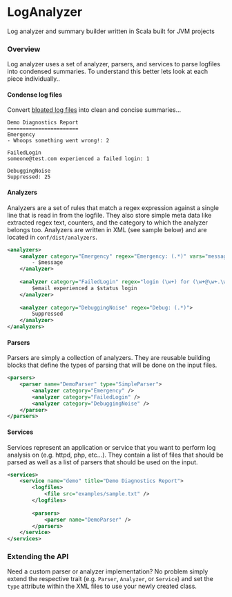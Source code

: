 LogAnalyzer
===========

Log analyzer and summary builder written in Scala built for JVM projects


### Overview

Log analyzer uses a set of analyzer, parsers, and services to parse logfiles into condensed summaries. To understand this better
lets look at each piece individually..

#### Condense log files

Convert <a href="https://github.com/mcross1882/LogAnalyzer/tree/master/examples/sample.txt">bloated log files</a> into clean and concise summaries...

```
Demo Diagnostics Report
=======================
Emergency
- Whoops something went wrong!: 2

FailedLogin
someone@test.com experienced a failed login: 1

DebuggingNoise
Suppressed: 25
```

#### Analyzers

Analyzers are a set of rules that match a regex expression against a single line that is read in from the logfile. They also store simple meta
data like extracted regex text, counters, and the category to which the analyzer belongs too. Analyzers are written in XML (see sample below)
and are located in `conf/dist/analyzers`.

```xml
<analyzers>
    <analyzer category="Emergency" regex="Emergency: (.*)" vars="message">
        - $message
    </analyzer>
    
    <analyzer category="FailedLogin" regex="login (\w+) for (\w+@\w+.\w+)" vars="status|email">
        $email experienced a $status login
    </analyzer>
    
    <analyzer category="DebuggingNoise" regex="Debug: (.*)">
        Suppressed
    </analyzer>
</analyzers>
```


#### Parsers

Parsers are simply a collection of analyzers. They are reusable building blocks that define the types of parsing that will be done on the
input files.

```xml
<parsers>
    <parser name="DemoParser" type="SimpleParser">
        <analyzer category="Emergency" />
        <analyzer category="FailedLogin" />
        <analyzer category="DebuggingNoise" />
    </parser>
</parsers>
```


#### Services

Services represent an application or service that you want to perform log analysis on (e.g. httpd, php, etc...). They contain a list of files
that should be parsed as well as a list of parsers that should be used on the input.

```xml
<services>
    <service name="demo" title="Demo Diagnostics Report">
        <logfiles>
            <file src="examples/sample.txt" />
        </logfiles>
        
        <parsers>
            <parser name="DemoParser" />
        </parsers>
    </service>
</services>
```

### Extending the API

Need a custom parser or analyzer implementation? No problem simply extend the respective trait (e.g. `Parser`, `Analyzer`, or `Service`) and
set the `type` attribute within the XML files to use your newly created class.
